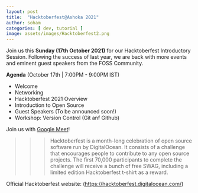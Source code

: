 ```yaml
---
layout: post
title:  "Hacktoberfest@Ashoka 2021"
author: soham
categories: [ dev, tutorial ]
image: assets/images/Hacktoberfest2.png
---
```


Join us this **Sunday (17th October 2021)** for our Hacktoberfest Introductory Session. 
Following the success of last year, we are back with more events and eminent guest speakers from the FOSS Community.

**Agenda** (October 17th | 7:00PM - 9:00PM IST)

* Welcome
* Networking
* Hacktoberfest 2021 Overview
* Introduction to Open Source
* Guest Speakers (To be announced soon!)
* Workshop: Version Control (Git anf Github)

Join us with [Google Meet](meet.google.com/jmz-hgea-mkr)!

>>> Hacktoberfest is a month-long celebration of open source software run by DigitalOcean. It consists of a challenge that encourages people to contribute to any open source projects. The first 70,000 participants to complete the challenge will receive a bunch of free SWAG, including a limited edition Hacktoberfest t-shirt as a reward.

Official Hacktoberfest website: (https://hacktoberfest.digitalocean.com/)